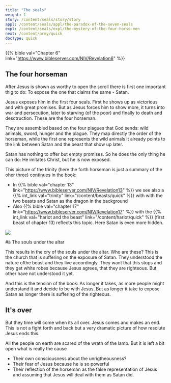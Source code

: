 ```yaml
---
title: "The seals"
weight: 1
story: /content/seals/story/story
appl: /content/seals/appl/the-paradox-of-the-seven-seals
expl: /content/seals/expl/the-mystery-of-the-four-horse-men
next: /content/army/quick
docType: quick
---
```


{{% bible val="Chapter 6" link="https://www.bibleserver.com/NIV/Revelation6" %}}

## The four horseman

After Jesus is shown as worthy to open the scroll there is first one important thig to do: To expose the one that claims the same - Satan.

Jesus exposes him in the first four seals. First he shows up as victorious and with great promises. But as Jesus forces him to show more, it turns into war and persecution, later to starving (of the poor) and finally to death and desctruction. These are the four horseman.

They are assembled based on the four plagues that God sends: wild animals, sword, hunger and the plague. They map directly the order of the horseman, while the first one represents the wild animals it already points to the link between Satan and the beast that show up later.

Satan has nothing to offer but empty promises. So he does the only thing he can do: He imitates Christ, but he is now exposed.

This picture of the trinity (here the forth horseman is just a summary of the oher three) continues in the book:
- In {{% bible val="chapter 13" link="https://www.bibleserver.com/NIV/Revelation13" %}} we see also a {{% int_link val="trinity" link="/content/beasts/quick" %}} with with the two beasts and Satan as the dragon in the background
- Also {{% bible val="chapter 17" link="https://www.bibleserver.com/NIV/Revelation17" %}} with the {{% int_link val="harlot and the beast" link="/content/harlot/quick" %}} (first beast of chapter 13) reflects this topic. Here Satan is even more hidden.

![](/images/trinity_en.jpg)

#ä The souls under the altar

This results in the cry of the souls under the altar. Who are these? This is the church that is suffering on the exposure of Satan. They understood the nature ofthe beast and they live accordingly. They want that this stops and they get white robes because Jesus agrees, that they are righteous. But other have not understood it yet. 

And this is the tension of the book: As longer it takes, as more people might understand it and decide to be with Jesus. But as longer it take to expose Satan as longer there is suffering of the righteous.

## It's over

But they time will come when its all over. Jesus comes and makes an end. This is not a fight forth and back but a very dramatic picture of how resolute Jesus ends this.

All the people on earth are scared of the wrath of the lamb. But it is left a bit open what is really the cause
- Their own consciousness about the unrigtheousness?
- Their fear of Jesus because he is so powerful
- Their reflection of the horseman as the false representation of Jesus and assuming that Jesus will deal with them as Satan did.